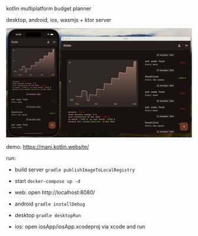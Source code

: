 kotlin multiplatform budget planner 

desktop, android, ios, wasmjs + ktor server

![screenshot](/Screenshot.png?raw=true "Optional Title")

demo: https://mani.kotlin.website/


run:
* build server
`gradle publishImageToLocalRegistry`
* start 
`docker-compose up -d`
* web: open http://localhost:8080/


* android
`gradle installDebug`
* desktop 
`gradle desktopRun`
* ios: open iosApp/iosApp.xcodeproj via xcode and run
